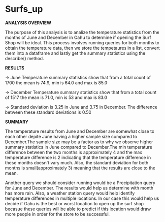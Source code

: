 # Surfs_up

**ANALYSIS OVERVIEW**

The purpose of this analysis is to analize the temperature statistics from the months of June and December in Oahu to determine if opening the Surf Shop will be ideal. This process involves running queries for both months to obtain the temperature data, then we store the tempetaures in a list, convert them into a dataframe and lastly get the summary statistics using the describe() method.

**RESULTS**

-> June Temperature summary statistics show that from a total count of 1700  the mean is 74.9, min is 64.0 and max is 85.0

-> December Temperature summary statistics show that from a total count of 1517 the mean is 71.0, min is 53 and max is 83.0

-> Standard deviation is 3.25 in June and 3.75 in December. The difference between these standard deviations is 0.50

**SUMMARY**

The temperature results from June and December are somewhat close to each other depite June having a higher sample size compared to December.The sample size may be a factor as to why we observe higher summary statistics in June compared to December.The min temperature difference between the two months is approximately 4 and the max temperature difference is 2 indicating that the temperature difference in these months doesn't vary much. Also, the standard deviation for both months is small(approximately 3) meaning that the results are close to the mean.

Another query we should consider running would be a Precipitation query for June and December. The results would help us determine with month has more rain.
Also, a weather station query would help identify temperature differences in multiple locations. In our case this would help us decide if Oahu is the best or worst location to open up the surf shop becasue these queries will be able to predict if this location would draw more people in order for the store to be successful.


